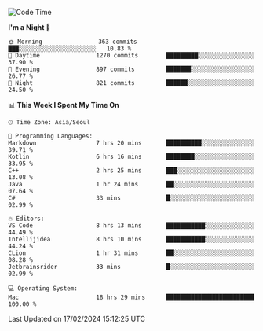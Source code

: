 <!--START_SECTION:waka-->
![Code Time](http://img.shields.io/badge/Code%20Time-348%20hrs%2014%20mins-blue)

**I'm a Night 🦉** 

```text
🌞 Morning                363 commits         ███░░░░░░░░░░░░░░░░░░░░░░   10.83 % 
🌆 Daytime                1270 commits        █████████░░░░░░░░░░░░░░░░   37.90 % 
🌃 Evening                897 commits         ███████░░░░░░░░░░░░░░░░░░   26.77 % 
🌙 Night                  821 commits         ██████░░░░░░░░░░░░░░░░░░░   24.50 % 
```


📊 **This Week I Spent My Time On** 

```text
🕑︎ Time Zone: Asia/Seoul

💬 Programming Languages: 
Markdown                 7 hrs 20 mins       ██████████░░░░░░░░░░░░░░░   39.71 % 
Kotlin                   6 hrs 16 mins       ████████░░░░░░░░░░░░░░░░░   33.95 % 
C++                      2 hrs 25 mins       ███░░░░░░░░░░░░░░░░░░░░░░   13.08 % 
Java                     1 hr 24 mins        ██░░░░░░░░░░░░░░░░░░░░░░░   07.64 % 
C#                       33 mins             █░░░░░░░░░░░░░░░░░░░░░░░░   02.99 % 

🔥 Editors: 
VS Code                  8 hrs 13 mins       ███████████░░░░░░░░░░░░░░   44.49 % 
Intellijidea             8 hrs 10 mins       ███████████░░░░░░░░░░░░░░   44.24 % 
CLion                    1 hr 31 mins        ██░░░░░░░░░░░░░░░░░░░░░░░   08.28 % 
Jetbrainsrider           33 mins             █░░░░░░░░░░░░░░░░░░░░░░░░   02.99 % 

💻 Operating System: 
Mac                      18 hrs 29 mins      █████████████████████████   100.00 % 
```


 Last Updated on 17/02/2024 15:12:25 UTC
<!--END_SECTION:waka-->
